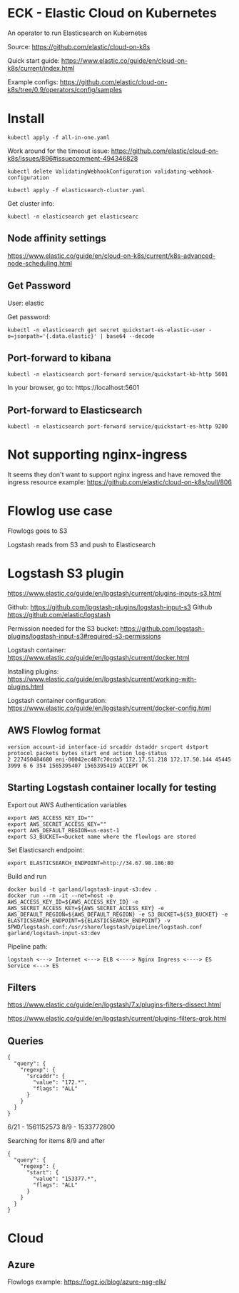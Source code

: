 ECK - Elastic Cloud on Kubernetes
================================

An operator to run Elasticsearch on Kubernetes


Source: https://github.com/elastic/cloud-on-k8s

Quick start guide: https://www.elastic.co/guide/en/cloud-on-k8s/current/index.html

Example configs: https://github.com/elastic/cloud-on-k8s/tree/0.9/operators/config/samples

# Install


```
kubectl apply -f all-in-one.yaml
```

Work around for the timeout issue: https://github.com/elastic/cloud-on-k8s/issues/896#issuecomment-494346828
```
kubectl delete ValidatingWebhookConfiguration validating-webhook-configuration
```

```
kubectl apply -f elasticsearch-cluster.yaml
```


Get cluster info:
```
kubectl -n elasticsearch get elasticsearc
```

## Node affinity settings

https://www.elastic.co/guide/en/cloud-on-k8s/current/k8s-advanced-node-scheduling.html

## Get Password

User: elastic

Get password:
```
kubectl -n elasticsearch get secret quickstart-es-elastic-user -o=jsonpath='{.data.elastic}' | base64 --decode
```

## Port-forward to kibana

```
kubectl -n elasticsearch port-forward service/quickstart-kb-http 5601
```

In your browser, go to:  https://localhost:5601

## Port-forward to Elasticsearch

```
kubectl -n elasticsearch port-forward service/quickstart-es-http 9200
```

# Not supporting nginx-ingress

It seems they don't want to support nginx ingress and have removed the ingress
resource example:  https://github.com/elastic/cloud-on-k8s/pull/806


# Flowlog use case

Flowlogs goes to S3

Logstash reads from S3 and push to Elasticsearch

# Logstash S3 plugin

https://www.elastic.co/guide/en/logstash/current/plugins-inputs-s3.html

Github:  https://github.com/logstash-plugins/logstash-input-s3
Github https://github.com/elastic/logstash

Permission needed for the S3 bucket:  https://github.com/logstash-plugins/logstash-input-s3#required-s3-permissions

Logstash container: https://www.elastic.co/guide/en/logstash/current/docker.html

Installing plugins: https://www.elastic.co/guide/en/logstash/current/working-with-plugins.html

Logstash container configuration: https://www.elastic.co/guide/en/logstash/current/docker-config.html

## AWS Flowlog format

```
version account-id interface-id srcaddr dstaddr srcport dstport protocol packets bytes start end action log-status
2 227450484680 eni-00042ec487c70cda5 172.17.51.218 172.17.50.144 45445 3999 6 6 354 1565395407 1565395419 ACCEPT OK
```

## Starting Logstash container locally for testing

Export out AWS Authentication variables
```
export AWS_ACCESS_KEY_ID=""
export AWS_SECRET_ACCESS_KEY=""
export AWS_DEFAULT_REGION=us-east-1
export S3_BUCKET=<bucket name where the flowlogs are stored
```

Set Elasticsarch endpoint:
```
export ELASTICSEARCH_ENDPOINT=http://34.67.98.186:80
```

Build and run
```
docker build -t garland/logstash-input-s3:dev .
docker run --rm -it --net=host -e AWS_ACCESS_KEY_ID=${AWS_ACCESS_KEY_ID} -e AWS_SECRET_ACCESS_KEY=${AWS_SECRET_ACCESS_KEY} -e AWS_DEFAULT_REGION=${AWS_DEFAULT_REGION} -e S3_BUCKET=${S3_BUCKET} -e ELASTICSEARCH_ENDPOINT=${ELASTICSEARCH_ENDPOINT} -v $PWD/logstash.conf:/usr/share/logstash/pipeline/logstash.conf garland/logstash-input-s3:dev
```

Pipeline path:

```
logstash <---> Internet <---> ELB <----> Nginx Ingress <----> ES Service <---> ES
```

## Filters

https://www.elastic.co/guide/en/logstash/7.x/plugins-filters-dissect.html

https://www.elastic.co/guide/en/logstash/current/plugins-filters-grok.html

## Queries

```
{
  "query": {
    "regexp": {
      "srcaddr": {
        "value": "172.*",
        "flags": "ALL"
      }
    }
  }
}
```


6/21 - 1561152573
8/9 - 1533772800

Searching for items 8/9 and after
```
{
  "query": {
    "regexp": {      
      "start": {
        "value": "153377.*",
        "flags": "ALL"
      }
    }
  }
}
```

# Cloud

## Azure

Flowlogs example:  https://logz.io/blog/azure-nsg-elk/
